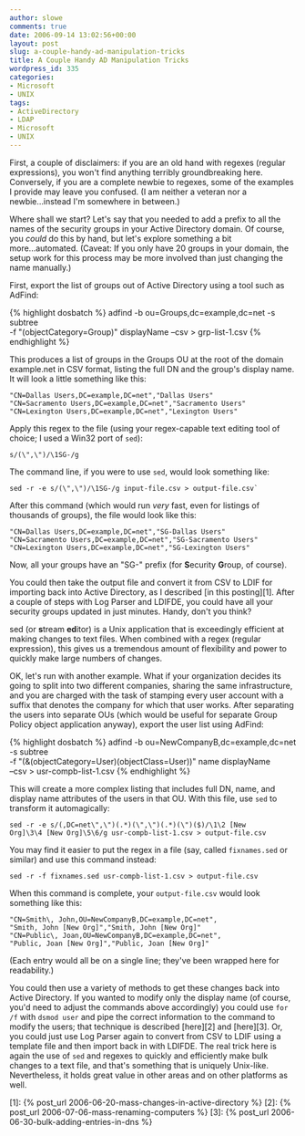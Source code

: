```yaml
---
author: slowe
comments: true
date: 2006-09-14 13:02:56+00:00
layout: post
slug: a-couple-handy-ad-manipulation-tricks
title: A Couple Handy AD Manipulation Tricks
wordpress_id: 335
categories:
- Microsoft
- UNIX
tags:
- ActiveDirectory
- LDAP
- Microsoft
- UNIX
---
```


First, a couple of disclaimers: if you are an old hand with regexes (regular expressions), you won't find anything terribly groundbreaking here. Conversely, if you are a complete newbie to regexes, some of the examples I provide may leave you confused. (I am neither a veteran nor a newbie...instead I'm somewhere in between.)

Where shall we start? Let's say that you needed to add a prefix to all the names of the security groups in your Active Directory domain. Of course, you _could_ do this by hand, but let's explore something a bit more...automated. (Caveat: If you only have 20 groups in your domain, the setup work for this process may be more involved than just changing the name manually.)

First, export the list of groups out of Active Directory using a tool such as AdFind:

{% highlight dosbatch %}
adfind -b ou=Groups,dc=example,dc=net -s subtree  
-f "(objectCategory=Group)" displayName –csv > grp-list-1.csv
{% endhighlight %}

This produces a list of groups in the Groups OU at the root of the domain example.net in CSV format, listing the full DN and the group's display name. It will look a little something like this:

	"CN=Dallas Users,DC=example,DC=net","Dallas Users"  
	"CN=Sacramento Users,DC=example,DC=net","Sacramento Users"  
	"CN=Lexington Users,DC=example,DC=net","Lexington Users"

Apply this regex to the file (using your regex-capable text editing tool of choice; I used a Win32 port of `sed`):

	s/(\",\")/\1SG-/g

The command line, if you were to use `sed`, would look something like:

	sed -r -e s/(\",\")/\1SG-/g input-file.csv > output-file.csv`

After this command (which would run _very_ fast, even for listings of thousands of groups), the file would look like this:

	"CN=Dallas Users,DC=example,DC=net","SG-Dallas Users"  
	"CN=Sacramento Users,DC=example,DC=net","SG-Sacramento Users"  
	"CN=Lexington Users,DC=example,DC=net","SG-Lexington Users"

Now, all your groups have an "SG-" prefix (for **S**ecurity **G**roup, of course).

You could then take the output file and convert it from CSV to LDIF for importing back into Active Directory, as I described [in this posting][1]. After a couple of steps with Log Parser and LDIFDE, you could have all your security groups updated in just minutes. Handy, don't you think?

sed (or **s**tream **ed**itor) is a Unix application that is exceedingly efficient at making changes to text files. When combined with a regex (regular expression), this gives us a tremendous amount of flexibility and power to quickly make large numbers of changes.

OK, let's run with another example. What if your organization decides its going to split into two different companies, sharing the same infrastructure, and you are charged with the task of stamping every user account with a suffix that denotes the company for which that user works. After separating the users into separate OUs (which would be useful for separate Group Policy object application anyway), export the user list using AdFind:

{% highlight dosbatch %}
adfind -b ou=NewCompanyB,dc=example,dc=net -s subtree  
-f "(&(objectCategory=User)(objectClass=User))" name displayName  
–csv > usr-compb-list-1.csv
{% endhighlight %}

This will create a more complex listing that includes full DN, name, and display name attributes of the users in that OU. With this file, use `sed` to transform it automagically:

	sed -r -e s/(,DC=net\",\")(.*)(\",\")(.*)(\")($)/\1\2 [New 
	Org]\3\4 [New Org]\5\6/g usr-compb-list-1.csv > output-file.csv

You may find it easier to put the regex in a file (say, called `fixnames.sed` or similar) and use this command instead:

	sed -r -f fixnames.sed usr-compb-list-1.csv > output-file.csv

When this command is complete, your `output-file.csv` would look something like this:

	"CN=Smith\, John,OU=NewCompanyB,DC=example,DC=net",  
	"Smith, John [New Org]","Smith, John [New Org]"  
	"CN=Public\, Joan,OU=NewCompanyB,DC=example,DC=net",  
	"Public, Joan [New Org]","Public, Joan [New Org]"

(Each entry would all be on a single line; they've been wrapped here for readability.)

You could then use a variety of methods to get these changes back into Active Directory. If you wanted to modify only the display name (of course, you'd need to adjust the commands above accordingly) you could use `for /f` with `dsmod user` and pipe the correct information to the command to modify the users; that technique is described [here][2] and [here][3]. Or, you could just use Log Parser again to convert from CSV to LDIF using a template file and then import back in with LDIFDE. The real trick here is again the use of `sed` and regexes to quickly and efficiently make bulk changes to a text file, and that's something that is uniquely Unix-like. Nevertheless, it holds great value in other areas and on other platforms as well.

[1]: {% post_url 2006-06-20-mass-changes-in-active-directory %}
[2]: {% post_url 2006-07-06-mass-renaming-computers %}
[3]: {% post_url 2006-06-30-bulk-adding-entries-in-dns %}
